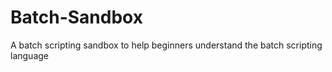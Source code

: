 # Batch-Sandbox
A batch scripting sandbox to help beginners understand the batch scripting language
